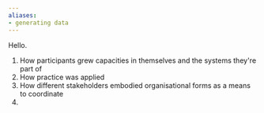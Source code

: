 ```yaml
---
aliases:
- generating data
---
```


Hello.

1. How participants grew capacities in themselves and the systems they're part of
2. How practice was applied
3. How different stakeholders embodied organisational forms as a means to coordinate 
4. 